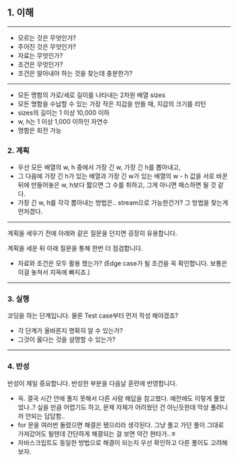 ## 1. 이해

---
- 모르는 것은 무엇인가?
- 주어진 것은 무엇인가?
- 자료는 무엇인가?
- 조건은 무엇인가?
- 조건은 알아내야 하는 것을 찾는데 충분한가?
---
- 모든 명함의 가로/세로 길이를 나타내는 2차원 배열 sizes
- 모든 명함을 수납할 수 있는 가장 작은 지갑을 만들 때, 지갑의 크기를 리턴
- sizes의 길이는 1 이상 10,000 이하
- w, h는 1 이상 1,000 이하인 자연수
- 명함은 회전 가능

### 2. 계획
- 우선 모든 배열의 w, h 중에서 가장 긴 w, 가장 긴 h를 뽑아내고,
- 그 다음에 가장 긴 h가 있는 배열과 가장 긴 w가 있는 배열의 w - h 값을 서로 바꾼 뒤에 만들어놓은 w, h보다 짧으면 그 수를 취하고, 그게 아니면 패스하면 될 것 같다.
- 가장 긴 w, h를 각각 뽑아내는 방법은.. stream으로 가능한건가? 그 방법을 찾는게 먼저겠다.

---
계획을 세우기 전에 아래와 같은 질문을 던지면 굉장히 유용합니다.

계획을 세운 뒤 아래 질문을 통해 한번 더 점검합니다.

- 자료와 조건은 모두 활용 했는가? (Edge case가 될 조건을 꼭 확인합니다. 보통은 이걸 놓쳐서 지옥에 빠지죠.)
---

### 3. 실행

코딩을 하는 단계입니다. 물론 Test case부터 먼저 작성 해야겠죠?

- 각 단계가 올바른지 명확히 알 수 있는가?
- 그것이 옳다는 것을 설명할 수 있는가?

---

### 4. 반성

반성이 제일 중요합니다. 반성한 부분을 다음날 훈련에 반영합니다.
- 윽. 결국 시간 안에 풀지 못해서 다른 사람 해답을 참고했다. 예전에도 이렇게 풀었었나..? 싶을 만큼 어렵기도 하고, 문제 자체가 어려웠던 건 아닌듯한데 막상 풀려니까 안되는 답답함..
- for 문을 여러번 돌렸으면 해결은 됐으리라 생각된다. 그냥 풀고 가던 풀이 그대로 가져갔어도 될텐데 간단하게 해결되는 걸 보면 약간 현타가..ㅎ
- 자바스크립트도 동일한 방법으로 해결이 되는지 우선 확인하고 다른 풀이도 고려해보자.
